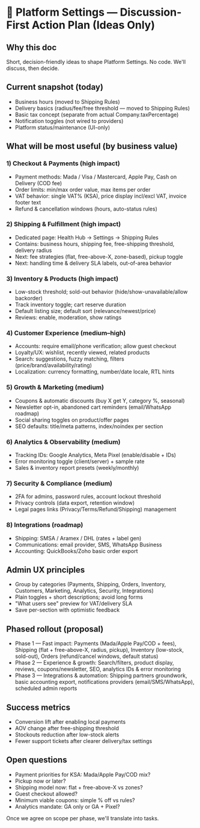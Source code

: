 # 🚀 Platform Settings — Discussion-First Action Plan (Ideas Only)

## Why this doc
Short, decision-friendly ideas to shape Platform Settings. No code. We'll discuss, then decide.

## Current snapshot (today)
- Business hours (moved to Shipping Rules)
- Delivery basics (radius/fee/free threshold — moved to Shipping Rules)
- Basic tax concept (separate from actual Company.taxPercentage)
- Notification toggles (not wired to providers)
- Platform status/maintenance (UI-only)

## What will be most useful (by business value)

### 1) Checkout & Payments (high impact)
- Payment methods: Mada / Visa / Mastercard, Apple Pay, Cash on Delivery (COD fee)
- Order limits: min/max order value, max items per order
- VAT behavior: single VAT% (KSA), price display incl/excl VAT, invoice footer text
- Refund & cancellation windows (hours, auto-status rules)

### 2) Shipping & Fulfillment (high impact)
- Dedicated page: Health Hub → Settings → Shipping Rules
- Contains: business hours, shipping fee, free-shipping threshold, delivery radius
- Next: fee strategies (flat, free-above-X, zone-based), pickup toggle
- Next: handling time & delivery SLA labels, out-of-area behavior

### 3) Inventory & Products (high impact)
- Low-stock threshold; sold-out behavior (hide/show-unavailable/allow backorder)
- Track inventory toggle; cart reserve duration
- Default listing size; default sort (relevance/newest/price)
- Reviews: enable, moderation, show ratings

### 4) Customer Experience (medium–high)
- Accounts: require email/phone verification; allow guest checkout
- Loyalty/UX: wishlist, recently viewed, related products
- Search: suggestions, fuzzy matching, filters (price/brand/availability/rating)
- Localization: currency formatting, number/date locale, RTL hints

### 5) Growth & Marketing (medium)
- Coupons & automatic discounts (buy X get Y, category %, seasonal)
- Newsletter opt-in, abandoned cart reminders (email/WhatsApp roadmap)
- Social sharing toggles on product/offer pages
- SEO defaults: title/meta patterns, index/noindex per section

### 6) Analytics & Observability (medium)
- Tracking IDs: Google Analytics, Meta Pixel (enable/disable + IDs)
- Error monitoring toggle (client/server) + sample rate
- Sales & inventory report presets (weekly/monthly)

### 7) Security & Compliance (medium)
- 2FA for admins, password rules, account lockout threshold
- Privacy controls (data export, retention window)
- Legal pages links (Privacy/Terms/Refund/Shipping) management

### 8) Integrations (roadmap)
- Shipping: SMSA / Aramex / DHL (rates + label gen)
- Communications: email provider, SMS, WhatsApp Business
- Accounting: QuickBooks/Zoho basic order export

## Admin UX principles
- Group by categories (Payments, Shipping, Orders, Inventory, Customers, Marketing, Analytics, Security, Integrations)
- Plain toggles + short descriptions; avoid long forms
- "What users see" preview for VAT/delivery SLA
- Save per-section with optimistic feedback

## Phased rollout (proposal)
- Phase 1 — Fast impact: Payments (Mada/Apple Pay/COD + fees), Shipping (flat + free-above-X, radius, pickup), Inventory (low-stock, sold-out), Orders (refund/cancel windows, default status)
- Phase 2 — Experience & growth: Search/filters, product display, reviews, coupons/newsletter, SEO, analytics IDs & error monitoring
- Phase 3 — Integrations & automation: Shipping partners groundwork, basic accounting export, notifications providers (email/SMS/WhatsApp), scheduled admin reports

## Success metrics
- Conversion lift after enabling local payments
- AOV change after free-shipping threshold
- Stockouts reduction after low-stock alerts
- Fewer support tickets after clearer delivery/tax settings

## Open questions
- Payment priorities for KSA: Mada/Apple Pay/COD mix?
- Pickup now or later?
- Shipping model now: flat + free-above-X vs zones?
- Guest checkout allowed?
- Minimum viable coupons: simple % off vs rules?
- Analytics mandate: GA only or GA + Pixel?

Once we agree on scope per phase, we'll translate into tasks.
